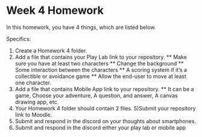 # Week 4 Homework

In this homework, you have 4 things, which are listed below.

Specifics:

1) Create a Homework 4 folder.
2) Add a file that contains your Play Lab link to your repository.
** Make sure you have at least two characters
** Change the background
** Some interaction between the characters
** A scoring system if it’s a collectible or avoidance game
** Allow the end-user to move at least one character.
3) Add a file that contains Mobile App link to your repository.
** It can be a game, Choose your adventure, A question, and answer, A canvas drawing app, etc.
4) Your Homework 4 folder should contain 2 files.
5)Submit your repository link to Moodle.
6) Submit and respond in the discord on your thoughts about smartphones.
7) Submit and respond in the discord either your play lab or mobile app
